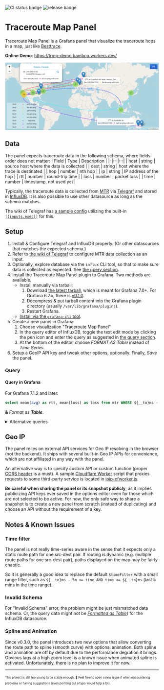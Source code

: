 ![CI status badge](https://github.com/Gowee/traceroute-map-panel/workflows/CI/badge.svg)
![release badge](https://img.shields.io/github/v/release/Gowee/traceroute-map-panel.svg)
# Traceroute Map Panel
Traceroute Map Panel is a Grafana panel that visualize the traceroute hops in a map, just like [Besttrace](https://www.ipip.net/product/client.html).

**Online Demo**: https://trmp-demo.bamboo.workers.dev/

![Screenshot](https://raw.githubusercontent.com/Gowee/traceroute-map-panel/master/src/img/screenshot2.png)

## Data
The panel expects traceroute data in the following schema, where fields order does not matter:
| Field | Type | Description |
|-|:-:|:-:|
| host | string | source host where the data is collected |
| dest | string | host where the trace is destinated |
| hop | number | nth hop |
| ip | string | IP address of the hop |
| rtt | number | round-trip time |
| loss | number | packet loss |
| time | number | timestamp, not used yet |

Typically, the traceroute data is collected from [MTR](https://github.com/traviscross/mtr/) via [Telegraf](https://github.com/influxdata/telegraf) and stored in [InfluxDB](https://github.com/influxdata/influxdb). It is also possible to use other datasource as long as the schema matches. 

The wiki of Telegraf has [a sample config](https://github.com/influxdata/telegraf/wiki/Traceroute) utilizing the built-in [`[[inputs.exec]]`](https://github.com/influxdata/telegraf/tree/master/plugins/inputs/exec) for this.

## Setup 
1. Install & Configure Telegraf and InfluxDB properly. (Or other datasources that matches the expected schema.)
2. Refer to [the wiki of Telegraf](https://github.com/influxdata/telegraf/wiki/Traceroute) to configure MTR data collection as an input.
3. Optionally, explore database via the `influx` CLi tool, so that to make sure data is collected as expected. See [the query section](#preview-via-the-cli-tool-of-influxdb).
4. Install the Traceroute Map Panel plugin to Grafana. Two methods are available.
    - Install manually via tarball:
        1. Download [the latest tarball](https://github.com/Gowee/traceroute-map-panel/releases/latest), which is meant for Grafana 7.0+. For Grafana 6.7.x, there is [v0.1.0](https://github.com/Gowee/traceroute-map-panel/releases/tag/v0.1.0).
        2. Decompress & put tarball content into the Grafana plugin directory (usually `/var/lib/grafana/plugins`).
        3. Restart Grafana.
    - [Install via the `grafana-cli` tool](https://grafana.com/grafana/plugins/gowee-traceroutemap-panel/?tab=installation).
5. Create a new panel in Grafana:
    1. Choose visualization "Traceroute Map Panel"
    2. In the query editor of InfluxDB, toggle the text edit mode by clicking the pen icon and enter the query as suggested in [the query section](#query-in-grafana).
    3. At the bottom of the editor, choose *FORMAT AS Table* instead of *Time Series*.
6. Setup a GeoIP API key and tweak other options, optionally. Finally, *Save* the panel.

### Query
#### Query in Grafana
For Grafana 7.1.2 and later.
```sql
select mean(avg) as rtt, mean(loss) as loss from mtr WHERE ${__to}ms - 5m <= time AND time <= ${__to}ms group by hop, ip, host, dest
```
__&__ *Format as __Table__*.

<details>
 <summary>Alternative queries</summary>

For Grafana before 7.1.2, the following one is available.
```sql
select mean(avg) as rtt, mean(loss) as loss from mtr WHERE now() - 5m < time group by hop, ip, host, dest
```

Or (less recommended, see [Notes](#time-filter)):
```sql
select mean(avg) as rtt, mean(loss) as loss from mtr WHERE $timeFilter group by hop, ip, host, dest
```
__&__ *Format as __Table__*.

#### Preview via the CLi tool of InfluxDB
When previewing / exploring mtr data in InfluxDB via its CLi client. This following query that groups data by `host->dest` pair gives clearer result for reading.
```sql
select hop, ip, rtt, loss from (select mean(avg) as rtt, mean(loss) as loss from mtr WHERE now() - 6h < time AND time < now() group by hop, ip, host, dest) group by host, dest
```
</details>

## Geo IP
The panel relies on external API services for Geo IP resolving in the browser (not the backend). It ships with several built-in Geo IP APIs for convenience, which are not affiliated in any way with the panel.

An alternative way is to specify custom API or custom function (proper [CORS header](https://developer.mozilla.org/en-US/docs/Web/HTTP/CORS) is a must). A sample [Cloudflare Worker](https://workers.cloudflare.com/) script that proxies requests to some third-party service is located in [ipip-cfworker.js](https://github.com/Gowee/traceroute-map-panel/blob/master/ipip-cfworker.js).

**Be careful when sharing the panel or its snapshot publicly**, as it implies publicizing API keys ever saved in the options editor even for those which are not selected to be active. For now, the only safe way to share a snapshot is to create a new panel from scratch (instead of duplicating) and choose an API without the requirement of a key.

## Notes & Known Issues
### Time filter
The panel is not really time-series aware in the sense that it expects only a static route path for one src-dest pair.
If routing is dynamic (e.g. multiple route paths for one src-dest pair), paths displayed on the map may be fairly chaotic.

So it is generally a good idea to replace the default `$timeFilter` with a small range filter, such as `${__to}ms - 5m <= time AND time <= ${__to}ms` (last 5 mins in the time range).

### Invalid Schema
For "Invalid Schema" error, the problem might be just mismatched data schema. Or, the query data might not be [*Formatted as Table*](#query-in-grafana)) for the InfluxDB datasource.

### Spline and Animation
Since v0.3.0, the panel introduces two new options that allow converting the route path to spline (smooth curve) with optional animation. Both spline and animation are off by default due to the performance degration it brings. Obvious lags at a high zoom level is a known issue when animated spline is activated. Unfortunately, there is no plan to improve it for now.

----

<sup><sub>This project is still too young to be stable enough. 🚀 Feel free to open a new issue if when encountering problems or having suggestions (even pointing out a typo would help a lot).</sub></sup>
